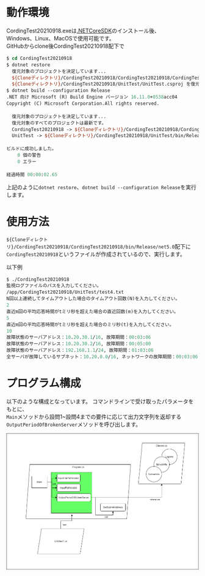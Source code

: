 # 動作環境
CordingTest20210918.exeは[.NETCoreSDK](https://dotnet.microsoft.com/download/dotnet/5.0)のインストール後、  
Windows、Linux、MacOSで使用可能です。  
GitHubからclone後CordingTest20210918配下で
```tcl
$ cd CordingTest20210918
$ dotnet restore
  復元対象のプロジェクトを決定しています...
  ${Cloneディレクトリ}/CordingTest20210918/CordingTest20210918/CordingTest20210918.csproj を復元しました (91 ms)。
  ${Cloneディレクトリ}/CordingTest20210918/UnitTest/UnitTest.csproj を復元しました (623 ms)。
$ dotnet build --configuration Release
.NET 向け Microsoft (R) Build Engine バージョン 16.11.0+0538acc04
Copyright (C) Microsoft Corporation.All rights reserved.

  復元対象のプロジェクトを決定しています...
  復元対象のすべてのプロジェクトは最新です。
  CordingTest20210918 -> ${Cloneディレクトリ}/CordingTest20210918/CordingTest20210918/bin/Release/net5.0/CordingTest20210918.dll
  UnitTest -> ${Cloneディレクトリ}/CordingTest20210918/UnitTest/bin/Release/net5.0/UnitTest.dll

ビルドに成功しました。
    0 個の警告
    0 エラー

経過時間 00:00:02.65
```
上記のように``dotnet restore``、``dotnet build --configuration Release``を実行します。

# 使用方法
``${Cloneディレクトリ}/CordingTest20210918/CordingTest20210918/bin/Release/net5.0``配下に  
``CordingTest20210918``というファイルが作成されているので、実行します。

以下例
```tcl
$ ./CordingTest20210918
監視ログファイルのパスを入力してください。
/app/CordingTest20210918/UnitTest/test4.txt
N回以上連続してタイムアウトした場合のタイムアウト回数(N)を入力してください。
2
直近m回の平均応答時間がtミリ秒を超えた場合の直近回数(m)を入力してください。
5
直近m回の平均応答時間がtミリ秒を超えた場合のミリ秒(t)を入力してください。
10
故障状態のサーバアドレス：10.20.30.1/16, 故障期間：00:03:06
故障状態のサーバアドレス：10.20.30.2/16, 故障期間：00:05:00
故障状態のサーバアドレス：192.168.1.1/24, 故障期間：01:03:06
全サーバが故障しているサブネット：10.20.0.0/16, ネットワークの故障期間：00:03:06
```

# プログラム構成
以下のような構成となっています。
コマンドラインで受け取ったパラメータをもとに、  
``Main``メソッドから設問1~設問4までの要件に応じて出力文字列を返却する  
``OutputPeriodOfBrokenServer``メソッドを呼び出します。  

![構成図](./img/CordingTest20210918.png)